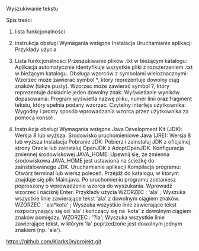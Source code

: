 Wyszukiwanie tekstu

Spis treści
  1. lista funkcjonalności
  2. instrukcja obsługi
  Wymagania wstępne
  Instalacja
  Uruchamianie aplikacji
  Przykłady użycia
   
1. Lista funkcjonalności
     Przeszukiwanie plików .txt w bieżącym katalogu:
        Aplikacja automatycznie identyfikuje wszystkie pliki z rozszerzeniem .txt w bieżącym katalogu.
     Obsługa wzorców z symbolami wieloznacznymi:
        Wzorzec może zawierać symbol *, który reprezentuje dowolny ciąg znaków (także pusty).
        Wzorzec może zawierać symbol ?, który reprezentuje dokładnie jeden dowolny znak.
     Wyświetlanie wyników dopasowania:
        Program wyświetla nazwę pliku, numer linii oraz fragment tekstu, który spełnia podany wzorzec.
     Czytelny interfejs użytkownika:
        Wygodny i prosty sposób wprowadzania wzorca przez użytkownika za pomocą konsoli.

2. Instrukcja obsługi
     Wymagania wstępne
        Java Development Kit (JDK): Wersja 8 lub wyższa.
        Środowisko uruchomieniowe Java (JRE): Wersja 8 lub wyższa
     Instalacja
        Pobranie JDK:
            Pobierz i zainstaluj JDK z oficjalnej strony Oracle lub zainstaluj OpenJDK z AdoptOpenJDK.
        Konfiguracja zmiennej środowiskowej JAVA_HOME:
            Upewnij się, że zmienna środowiskowa JAVA_HOME jest ustawiona na ścieżkę do zainstalowanego JDK.
     Uruchamianie aplikacji
        Kompilacja programu:
            Otwórz terminal lub wiersz poleceń.
            Przejdź do katalogu, w którym znajduje się plik Main.java.
            Po uruchomieniu programu zostaniesz poproszony o wprowadzenie wzorca do wyszukania. Wprowadź wzorzec i naciśnij Enter.
     Przykłady użycia
            WZORZEC : 'ala' ; Wyszuka wszystkie linie zawierające tekst 'ala' z dowolnym ciągiem znaków.
            WZORZEC : 'ala*kota' ; Wyszuka wszystkie linie zawierające tekst rozpoczynający się od 'ala' i kończący się na 'kota' z dowolnym ciągiem znaków pomiędzy.
            WZORZEC : '?la'; Wyszuka wszystkie linie zawierające tekst, w którym 'la' poprzedzone jest dowolnym jednym znakiem (np. 'ala').

https://github.com/Klarks0n/projekt.git
